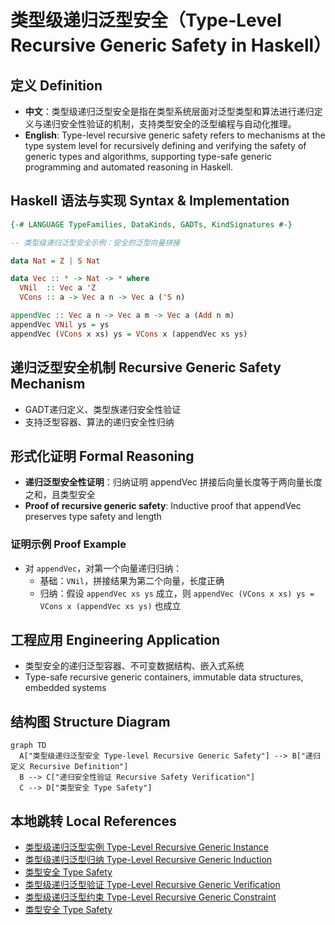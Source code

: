 # 类型级递归泛型安全（Type-Level Recursive Generic Safety in Haskell）

## 定义 Definition

- **中文**：类型级递归泛型安全是指在类型系统层面对泛型类型和算法进行递归定义与递归安全性验证的机制，支持类型安全的泛型编程与自动化推理。
- **English**: Type-level recursive generic safety refers to mechanisms at the type system level for recursively defining and verifying the safety of generic types and algorithms, supporting type-safe generic programming and automated reasoning in Haskell.

## Haskell 语法与实现 Syntax & Implementation

```haskell
{-# LANGUAGE TypeFamilies, DataKinds, GADTs, KindSignatures #-}

-- 类型级递归泛型安全示例：安全的泛型向量拼接

data Nat = Z | S Nat

data Vec :: * -> Nat -> * where
  VNil  :: Vec a 'Z
  VCons :: a -> Vec a n -> Vec a ('S n)

appendVec :: Vec a n -> Vec a m -> Vec a (Add n m)
appendVec VNil ys = ys
appendVec (VCons x xs) ys = VCons x (appendVec xs ys)
```

## 递归泛型安全机制 Recursive Generic Safety Mechanism

- GADT递归定义、类型族递归安全性验证
- 支持泛型容器、算法的递归安全性归纳

## 形式化证明 Formal Reasoning

- **递归泛型安全性证明**：归纳证明 appendVec 拼接后向量长度等于两向量长度之和，且类型安全
- **Proof of recursive generic safety**: Inductive proof that appendVec preserves type safety and length

### 证明示例 Proof Example

- 对 `appendVec`，对第一个向量递归归纳：
  - 基础：`VNil`，拼接结果为第二个向量，长度正确
  - 归纳：假设 `appendVec xs ys` 成立，则 `appendVec (VCons x xs) ys = VCons x (appendVec xs ys)` 也成立

## 工程应用 Engineering Application

- 类型安全的递归泛型容器、不可变数据结构、嵌入式系统
- Type-safe recursive generic containers, immutable data structures, embedded systems

## 结构图 Structure Diagram

```mermaid
graph TD
  A["类型级递归泛型安全 Type-level Recursive Generic Safety"] --> B["递归定义 Recursive Definition"]
  B --> C["递归安全性验证 Recursive Safety Verification"]
  C --> D["类型安全 Type Safety"]
```

## 本地跳转 Local References

- [类型级递归泛型实例 Type-Level Recursive Generic Instance](../77-Type-Level-Recursive-Generic-Instance/01-Type-Level-Recursive-Generic-Instance-in-Haskell.md)
- [类型级递归泛型归纳 Type-Level Recursive Generic Induction](../82-Type-Level-Recursive-Generic-Induction/01-Type-Level-Recursive-Generic-Induction-in-Haskell.md)
- [类型安全 Type Safety](../14-Type-Safety/01-Type-Safety-in-Haskell.md)
- [类型级递归泛型验证 Type-Level Recursive Generic Verification](../91-Type-Level-Recursive-Generic-Verification/01-Type-Level-Recursive-Generic-Verification-in-Haskell.md)
- [类型级递归泛型约束 Type-Level Recursive Generic Constraint](../78-Type-Level-Recursive-Generic-Constraint/01-Type-Level-Recursive-Generic-Constraint-in-Haskell.md)
- [类型安全 Type Safety](../14-Type-Safety/01-Type-Safety-in-Haskell.md)
